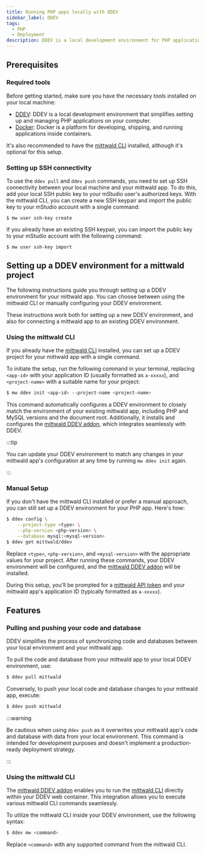 ```yaml
---
title: Running PHP apps locally with DDEV
sidebar_label: DDEV
tags:
  - PHP
  - Deployment
description: DDEV is a local development environment for PHP applications. It provides an easy way to run PHP apps locally, facilitating development and testing.
---
```


## Prerequisites

### Required tools

Before getting started, make sure you have the necessary tools installed on your local machine:

- [DDEV](https://ddev.readthedocs.io/en/stable/): DDEV is a local development environment that simplifies setting up and managing PHP applications on your computer.
- [Docker](https://www.docker.com/): Docker is a platform for developing, shipping, and running applications inside containers.

It's also recommended to have the [mittwald CLI][cli] installed, although it's optional for this setup.

### Setting up SSH connectivity

To use the `ddev pull` and `ddev push` commands, you need to set up SSH connectivity between your local machine and your mittwald app. To do this, add your local SSH public key to your mStudio user's authorized keys. With the mittwald CLI, you can create a new SSH keypair and import the public key to your mStudio account with a single command:

```
$ mw user ssh-key create
```

If you already have an existing SSH keypair, you can import the public key to your mStudio account with the following command:

```
$ mw user ssh-key import
```

## Setting up a DDEV environment for a mittwald project

The following instructions guide you through setting up a DDEV environment for your mittwald app. You can choose between using the mittwald CLI or manually configuring your DDEV environment.

These instructions work both for setting up a new DDEV environment, and also for connecting a mittwald app to an existing DDEV environment.

### Using the mittwald CLI

If you already have the [mittwald CLI][cli] installed, you can set up a DDEV project for your mittwald app with a single command.

To initiate the setup, run the following command in your terminal, replacing `<app-id>` with your application ID (usually formatted as `a-xxxxx`), and `<project-name>` with a suitable name for your project:

```bash
$ mw ddev init <app-id> --project-name <project-name>
```

This command automatically configures a DDEV environment to closely match the environment of your existing mittwald app, including PHP and MySQL versions and the document root. Additionally, it installs and configures the [mittwald DDEV addon][ddev-addon], which integrates seamlessly with DDEV.

:::tip

You can update your DDEV environment to match any changes in your mittwald app's configuration at any time by running `mw ddev init` again.

:::

### Manual Setup

If you don't have the mittwald CLI installed or prefer a manual approach, you can still set up a DDEV environment for your PHP app. Here's how:

```bash
$ ddev config \
    --project-type <type> \
    --php-version <php-version> \
    --database mysql:<mysql-version>
$ ddev get mittwald/ddev
```

Replace `<type>`, `<php-version>`, and `<mysql-version>` with the appropriate values for your project. After running these commands, your DDEV environment will be configured, and the [mittwald DDEV addon][ddev-addon] will be installed.

During this setup, you'll be prompted for a [mittwald API token][apitoken] and your mittwald app's application ID (typically formatted as `a-xxxxx`).

## Features

### Pulling and pushing your code and database

DDEV simplifies the process of synchronizing code and databases between your local environment and your mittwald app.

To pull the code and database from your mittwald app to your local DDEV environment, use:

```bash
$ ddev pull mittwald
```

Conversely, to push your local code and database changes to your mittwald app, execute:

```bash
$ ddev push mittwald
```

:::warning

Be cautious when using `ddev push` as it overwrites your mittwald app's code and database with data from your local environment. This command is intended for development purposes and doesn't implement a production-ready deployment strategy.

:::

### Using the mittwald CLI

The [mittwald DDEV addon][ddev-addon] enables you to run the [mittwald CLI][cli] directly within your DDEV web container. This integration allows you to execute various mittwald CLI commands seamlessly.

To utilize the mittwald CLI inside your DDEV environment, use the following syntax:

```bash
$ ddev mw <command>
```

Replace `<command>` with any supported command from the mittwald CLI.

[cli]: /docs/v2/api/sdks/cli
[apitoken]: /docs/v2/api/intro
[ddev-addon]: https://github.com/mittwald/ddev
